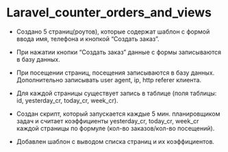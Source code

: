 # Laravel_counter_orders_and_views

- Cоздано 5 страниц(роутов), которые содержат шаблон с формой ввода имя, телефона и кнопкой “Создать заказ”. 

- При нажатии кнопки “Создать заказ” данные с формы записываются в базу данных.

- При посещении страниц, посещения записываются в базу данных. Дополнительно записывать user agent, ip, http referer клиента.

- Для каждой страницы существует запись в таблице (поля таблицы: id, yesterday_cr, today_cr, week_cr).

- Создан скрипт, который запускается каждые 5 мин. планировщиком задач и считает коэффициенты yesterday_cr, today_cr, week_cr 
каждой страницы по формуле (кол-во заказов/кол-во посещений).

- Добавлен шаблон с выводом списка страниц и их коэффициентов.
